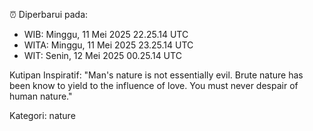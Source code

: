 ⏰ Diperbarui pada:
- WIB: Minggu, 11 Mei 2025 22.25.14 UTC
- WITA: Minggu, 11 Mei 2025 23.25.14 UTC
- WIT: Senin, 12 Mei 2025 00.25.14 UTC

Kutipan Inspiratif:
"Man's nature is not essentially evil. Brute nature has been know to yield to the influence of love. You must never despair of human nature."


Kategori: nature

